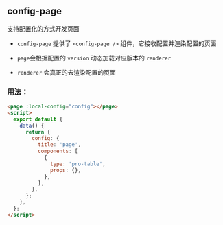 ## config-page

支持配置化的方式开发页面

- `config-page` 提供了 `<config-page />` 组件，它接收配置并渲染配置的页面

- `page`会根据配置的 `version` 动态加载对应版本的 `renderer`

- `renderer` 会真正的去渲染配置的页面

### 用法：

```html
<page :local-config="config"></page>
<script>
  export default {
    data() {
      return {
        config: {
          title: 'page',
          components: [
            {
              type: 'pro-table',
              props: {},
            },
          ],
        },
      };
    },
  };
</script>
```
